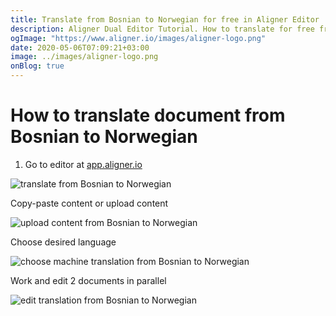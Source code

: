 ```yaml
---
title: Translate from Bosnian to Norwegian for free in Aligner Editor
description: Aligner Dual Editor Tutorial. How to translate for free from Bosnian to Norwegian. Aligner is multilingual document management platform. 
ogImage: "https://www.aligner.io/images/aligner-logo.png"
date: 2020-05-06T07:09:21+03:00
image: ../images/aligner-logo.png
onBlog: true
---
```


# How to translate document from Bosnian to Norwegian

1. Go to editor at [app.aligner.io](https://app.aligner.io "Aligner App web page")

![translate from Bosnian to Norwegian](../aligner-blank-editor.png "translate from Bosnian to Norwegian")

Copy-paste content or upload content

![upload content from Bosnian to Norwegian](../aligner-uploaded-document.png "upload content from Bosnian to Norwegian")

Choose desired language

![choose machine translation from Bosnian to Norwegian](../aligner-language-dropdown.png "choose machine translation from Bosnian to Norwegian")

Work and edit 2 documents in parallel

![edit translation from Bosnian to Norwegian](../aligner-double-sitded-editor.png "edit translation from Bosnian to Norwegian")

